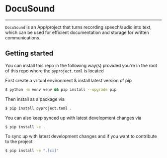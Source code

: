 # DocuSound
---

`DocuSound` is an App/project that turns recording speech/audio into text, which can be used for efficient documentation and storage for written communications.

## Getting started

You can install this repo in the following way(s) provided you're in the root of this repo where the `pyproject.toml` is located 

First create a vritual environment & install latest version of pip 

```bash
$ python -m venv venv && pip install --upgrade pip
```
Then install as a package via 

```bash
$ pip install pyproject.toml .
```
You can also keep synced up with latest development changes via 

```bash
$ pip install -e .
```
To sync up with latest development changes and if you want to contribute to the project 

```bash
$ pip install -e ".[ci]"
```

